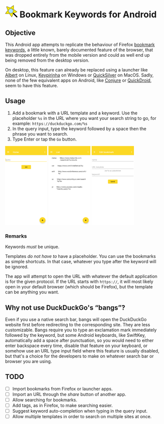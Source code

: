 # <img src="logo.svg" alt="logo" style="height:40px" /> Bookmark Keywords for Android

## Objective

This Android app attempts to replicate the behaviour of Firefox [bookmark keywords](https://www-archive.mozilla.org/docs/end-user/keywords.html),
a little known, barely documented feature of the browser, that was dropped entirely
from the mobile version and could as well end up being removed from the desktop version.

On desktop, this feature can already be replaced using a launcher like [Albert](https://albertlauncher.github.io/) on Linux,
[Keypirinha](https://keypirinha.com/) on Windows or [QuickSilver](https://qsapp.com/) on MacOS. Sadly, none of the few equivalent apps on Android,
like [Conjure](https://c.onjure.com/) or [QuickDroid](https://github.com/Himmele/Quickdroid), seem to have this feature.

## Usage

1. Add a bookmark with a URL template and a keyword.
  Use the placeholder `%s` in the URL where you want your search string to go, for example:
  `https://duckduckgo.com/%s`
2. In the query input, type the keyword followed by a space then the phrase you want to search.
3. Type Enter or tap the `Go` button.

<img src="doc/home.png" alt="home" style="zoom:25%;" />
<img src="doc/list.png" alt="list" style="zoom:25%;" />
<img src="doc/form.png" alt="form" style="zoom:25%;" />

### Remarks

Keywords _must_ be unique.

Templates _do not have to_ have a placeholder. You can use the bookmarks as simple shortcuts.
In that case, whatever you type after the keyword will be ignored.

The app will attempt to open the URL with whatever the default application is for the given protocol.
If the URL starts with `https://`, it will most likely open in your default browser
(which should be Firefox), but the template can be anything you want.

## Why not use DuckDuckGo's “bangs”?

Even if you use a native search bar, bangs will open the DuckDuckGo website first before redirecting to the corresponding site.
They are less customizable.
Bangs require you to type an exclamation mark immediately followed by the keyword, but some Android
keyboards, like SwiftKey, automatically add a space after punctuation, so you would need to either
enter backspace every time, disable that feature on your keyboard, or somehow use an URL type input
field where this feature is usually disabled, but that's a choice for the developers to make
on whatever search bar or browser you are using.

## TODO

- [ ] Import bookmarks from Firefox or launcher apps.
- [ ] Import an URL through the _share_ button of another app.
- [ ] Allow searching for bookmarks.
- [ ] Add tags, as in Firefox, to make searching easier.
- [ ] Suggest keyword auto-completion when typing in the query input.
- [ ] Allow multiple templates in order to search on multiple sites at once.
